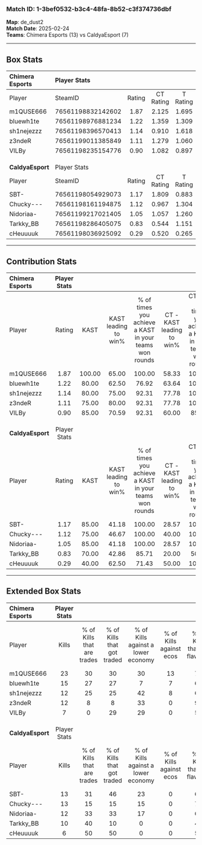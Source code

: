 ### Match ID: 1-3bef0532-b3c4-48fa-8b52-c3f374736dbf  
**Map**: de_dust2  
**Match Date**: 2025-02-24  
**Teams**: Chimera Esports (13) vs CaldyaEsport (7)  

---  

## Box Stats  

| **Chimera Esports** | Player Stats      |        |           |          |        |       |       |         |        |      |     |
| :- | :- | :-: | :-: | :-: | :-: | :-: | :-: | :-: | :-: | :-: | :-: |
| Player              | SteamID           | Rating | CT Rating | T Rating |  KAST  |  ADR  | Kills | Assists | Deaths | K/D  | HS% |
| m1QUSE666           | 76561198832142602 |  1.87  |   2.125   |  1.695   | 100.00 | 107.5 |  23   |    2    |   10   | 2.30 | 47  |
| bluewh1te           | 76561198976881234 |  1.22  |   1.359   |  1.309   | 80.00  | 82.9  |  15   |    7    |   14   | 1.07 | 53  |
| sh1nejezzz          | 76561198396570413 |  1.14  |   0.910   |  1.618   | 80.00  | 61.2  |  12   |    4    |   9    | 1.33 | 66  |
| z3ndeR              | 76561199011385849 |  1.11  |   1.279   |  1.060   | 75.00  | 70.2  |  12   |    4    |   10   | 1.20 | 58  |
| VILBy               | 76561198235154776 |  0.90  |   1.082   |  0.897   | 85.00  | 53.1  |   7   |    8    |   11   | 0.64 | 57  |
|                     |                   |        |           |          |        |       |       |         |        |      |     |
|                     |                   |        |           |          |        |       |       |         |        |      |     |
|                     |                   |        |           |          |        |       |       |         |        |      |     |
| **CaldyaEsport**    | Player Stats      |        |           |          |        |       |       |         |        |      |     |
| Player              | SteamID           | Rating | CT Rating | T Rating |  KAST  |  ADR  | Kills | Assists | Deaths | K/D  | HS% |
| SBT-                | 76561198054929073 |  1.17  |   1.809   |  0.883   | 85.00  | 71.8  |  13   |    4    |   12   | 1.08 | 46  |
| Chucky---           | 76561198161194875 |  1.12  |   0.967   |  1.304   | 75.00  | 68.2  |  13   |    4    |   11   | 1.18 | 46  |
| Nidoriaa-           | 76561199217021405 |  1.05  |   1.057   |  1.260   | 85.00  | 64.9  |  12   |    2    |   14   | 0.86 | 50  |
| Tarkky_BB           | 76561198286405075 |  0.83  |   0.544   |  1.151   | 70.00  | 58.3  |  10   |    2    |   14   | 0.71 | 60  |
| cHeuuuuk            | 76561198036925092 |  0.29  |   0.520   |  0.265   | 40.00  | 46.6  |   6   |    1    |   18   | 0.33 | 66  |
---  

## Contribution Stats  

| **Chimera Esports** | Player Stats |        |                      |                                                        |                           |                                                             |                          |                                                            |
| :- | :-: | :-: | :-: | :-: | :-: | :-: | :-: | :-: |
| Player              |    Rating    |  KAST  | KAST leading to win% | % of times you achieve a KAST in your teams won rounds | CT - KAST leading to win% | CT - % of times you achieve a KAST in your teams won rounds | T - KAST leading to win% | T - % of times you achieve a KAST in your teams won rounds |
| m1QUSE666           |     1.87     | 100.00 |        65.00         |                         100.00                         |           58.33           |                           100.00                            |          75.00           |                           100.00                           |
| bluewh1te           |     1.22     | 80.00  |        62.50         |                         76.92                          |           63.64           |                           100.00                            |          60.00           |                           50.00                            |
| sh1nejezzz          |     1.14     | 80.00  |        75.00         |                         92.31                          |           77.78           |                           100.00                            |          71.43           |                           83.33                            |
| z3ndeR              |     1.11     | 75.00  |        80.00         |                         92.31                          |           77.78           |                           100.00                            |          83.33           |                           83.33                            |
| VILBy               |     0.90     | 85.00  |        70.59         |                         92.31                          |           60.00           |                            85.71                            |          85.71           |                           100.00                           |
|                     |              |        |                      |                                                        |                           |                                                             |                          |                                                            |
|                     |              |        |                      |                                                        |                           |                                                             |                          |                                                            |
|                     |              |        |                      |                                                        |                           |                                                             |                          |                                                            |
| **CaldyaEsport**    | Player Stats |        |                      |                                                        |                           |                                                             |                          |                                                            |
| Player              |    Rating    |  KAST  | KAST leading to win% | % of times you achieve a KAST in your teams won rounds | CT - KAST leading to win% | CT - % of times you achieve a KAST in your teams won rounds | T - KAST leading to win% | T - % of times you achieve a KAST in your teams won rounds |
| SBT-                |     1.17     | 85.00  |        41.18         |                         100.00                         |           28.57           |                           100.00                            |          50.00           |                           100.00                           |
| Chucky---           |     1.12     | 75.00  |        46.67         |                         100.00                         |           40.00           |                           100.00                            |          50.00           |                           100.00                           |
| Nidoriaa-           |     1.05     | 85.00  |        41.18         |                         100.00                         |           28.57           |                           100.00                            |          50.00           |                           100.00                           |
| Tarkky_BB           |     0.83     | 70.00  |        42.86         |                         85.71                          |           20.00           |                            50.00                            |          55.56           |                           100.00                           |
| cHeuuuuk            |     0.29     | 40.00  |        62.50         |                         71.43                          |           50.00           |                           100.00                            |          75.00           |                           60.00                            |
---  

## Extended Box Stats  

| **Chimera Esports** | Player Stats |                            |                            |                                    |                         |                              |                                 |        |                             |                                     |                          |                               |                            |
| :- | :-: | :-: | :-: | :-: | :-: | :-: | :-: | :-: | :-: | :-: | :-: | :-: | :-: |
| Player              |    Kills     | % of Kills that are trades | % of Kills that got traded | % of Kills against a lower economy | % of Kills against ecos | % of Kills that are flawless | % of Kills that are close duels | Deaths | % of Deaths that get traded | % of Deaths against a lower economy | % of Deaths against ecos | % of Deaths that are flawless | % of Deaths that are close |
| m1QUSE666           |      23      |             30             |             30             |                 30                 |           13            |              78              |                0                |   10   |             30              |                 20                  |            0             |              50               |             10             |
| bluewh1te           |      15      |             27             |             27             |                 7                  |            7            |              60              |                7                |   14   |             29              |                 29                  |            0             |              64               |             7              |
| sh1nejezzz          |      12      |             25             |             25             |                 42                 |            8            |              67              |                0                |   9    |             22              |                 33                  |            0             |              78               |             0              |
| z3ndeR              |      12      |             8              |             8              |                 33                 |            0            |              92              |                0                |   10   |             30              |                 40                  |            0             |              70               |             10             |
| VILBy               |      7       |             0              |             29             |                 29                 |            0            |              57              |               29                |   11   |             36              |                 27                  |            0             |              55               |             0              |
|                     |              |                            |                            |                                    |                         |                              |                                 |        |                             |                                     |                          |                               |                            |
|                     |              |                            |                            |                                    |                         |                              |                                 |        |                             |                                     |                          |                               |                            |
|                     |              |                            |                            |                                    |                         |                              |                                 |        |                             |                                     |                          |                               |                            |
| **CaldyaEsport**    | Player Stats |                            |                            |                                    |                         |                              |                                 |        |                             |                                     |                          |                               |                            |
| Player              |    Kills     | % of Kills that are trades | % of Kills that got traded | % of Kills against a lower economy | % of Kills against ecos | % of Kills that are flawless | % of Kills that are close duels | Deaths | % of Deaths that get traded | % of Deaths against a lower economy | % of Deaths against ecos | % of Deaths that are flawless | % of Deaths that are close |
| SBT-                |      13      |             31             |             46             |                 23                 |            0            |              69              |                8                |   12   |             25              |                 17                  |            0             |              67               |             0              |
| Chucky---           |      13      |             15             |             15             |                 15                 |            0            |              77              |                0                |   11   |             27              |                 27                  |            0             |              82               |             9              |
| Nidoriaa-           |      12      |             33             |             33             |                 17                 |            0            |              67              |                0                |   14   |             36              |                 14                  |            0             |              64               |             0              |
| Tarkky_BB           |      10      |             40             |             10             |                 0                  |            0            |              40              |               20                |   14   |             21              |                 14                  |            0             |              79               |             7              |
| cHeuuuuk            |      6       |             50             |             50             |                 0                  |            0            |              50              |                0                |   18   |             17              |                 11                  |            0             |              78               |             6              |
